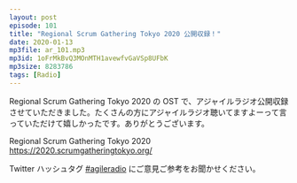 ```yaml
---
layout: post
episode: 101
title: "Regional Scrum Gathering Tokyo 2020 公開収録！"
date: 2020-01-13
mp3file: ar_101.mp3
mp3id: 1oFrMkBvQ3MOnMTH1avewfvGaVSp8UFbK
mp3size: 8283786
tags: [Radio]
---
```


Regional Scrum Gathering Tokyo 2020 の OST で、アジャイルラジオ公開収録させていただきました。たくさんの方にアジャイルラジオ聴いてますよーって言っていただけて嬉しかったです。ありがとうございます。  

Regional Scrum Gathering Tokyo 2020  
<https://2020.scrumgatheringtokyo.org/>

Twitter ハッシュタグ [#agileradio](https://twitter.com/intent/tweet?hashtags=agileradio) にご意見ご参考をお聞かせください。

